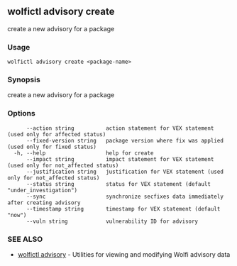 ## wolfictl advisory create

create a new advisory for a package

### Usage

```
wolfictl advisory create <package-name>
```

### Synopsis

create a new advisory for a package

### Options

```
      --action string          action statement for VEX statement (used only for affected status)
      --fixed-version string   package version where fix was applied (used only for fixed status)
  -h, --help                   help for create
      --impact string          impact statement for VEX statement (used only for not_affected status)
      --justification string   justification for VEX statement (used only for not_affected status)
      --status string          status for VEX statement (default "under_investigation")
      --sync                   synchronize secfixes data immediately after creating advisory
      --timestamp string       timestamp for VEX statement (default "now")
      --vuln string            vulnerability ID for advisory
```

### SEE ALSO

* [wolfictl advisory](wolfictl_advisory.md)	 - Utilities for viewing and modifying Wolfi advisory data

